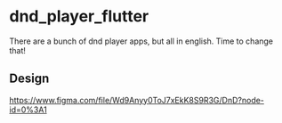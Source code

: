 # dnd_player_flutter

There are a bunch of dnd player apps, but all in english. Time to change that!

## Design

https://www.figma.com/file/Wd9Anyy0ToJ7xEkK8S9R3G/DnD?node-id=0%3A1